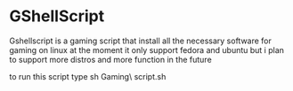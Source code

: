 # GShellScript
Gshellscript is a gaming script that install all the necessary software for gaming on linux at the moment it only support fedora and ubuntu but i plan to support more distros and more function in the future 

to run this script type sh Gaming\ script.sh
